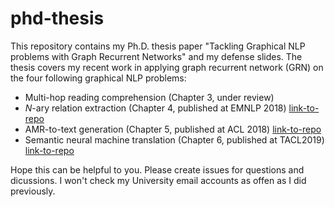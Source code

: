 # phd-thesis
This repository contains my Ph.D. thesis paper "Tackling Graphical NLP problems with Graph Recurrent Networks" and my defense slides.
The thesis covers my recent work in applying graph recurrent network (GRN) on the four following graphical NLP problems:

* Multi-hop reading comprehension (Chapter 3, under review)
* _N_-ary relation extraction (Chapter 4, published at EMNLP 2018) [link-to-repo](https://github.com/freesunshine0316/nary-grn)
* AMR-to-text generation (Chapter 5, published at ACL 2018) [link-to-repo](https://github.com/freesunshine0316/neural-graph-to-seq-mp)
* Semantic neural machine translation (Chapter 6, published at TACL2019) [link-to-repo](https://github.com/freesunshine0316/semantic-nmt)

Hope this can be helpful to you. Please create issues for questions and dicussions. 
I won't check my University email accounts as offen as I did previously. 
